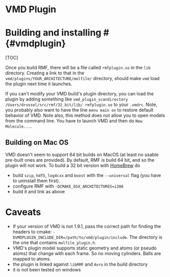 # VMD Plugin #

# Building and installing # {#vmdplugin}
[TOC]

Once you build RMF, there will be a file called `rmfplugin.so` in the
`lib` directory. Creating a link to that in the
`vmd/plugins/YOUR_ARCHITECTURE/molfile/` directory, should make `vmd`
load the plugin next time it launches.

If you can't modify your VMD build's plugin directory, you can load the
plugin by adding something like `vmd_plugin_scandirectory /Users/drussel/src/rmf/32_bit/lib/ rmfplugin.so`
to your `.vmdrc`. Note, you probably also want to have the line `menu main on`
to restore default behavior of VMD. Note also, this method does not allow
you to open models from the command line. You have to launch VMD and then do
`New Molecule...`.


## Building on Mac OS ##
VMD doesn't seem to support 64 bit builds on MacOS (at least no usable
pre-built ones are provided). By default, RMF is build 64 bit, and so
the plugin will not work. To build a 32 bit version with
[HomeBrew](http://brew.sh) do
- build `szip`, `hdf5`, `log4cxx` and `boost` with the `--universal` flag
  (you have to uninstall them first).
- configure RMF with `-DCMAKE_OSX_ARCHITECTURES=i386`
- build it and link as above


# Caveats #
- If your version of VMD is not 1.9.1, pass the correct path for
  finding the headers to cmake:
  `-DVMDPLUGIN_INCLUDE_DIR=/path/to/vmd/plugin/include`. The directory
  is the one that contains `molfile_plugin.h`.
- VMD's plugin model supports static geometry and atoms (or pseudo
  atoms) that change with each frame. So no moving cylinders. Balls
  are mapped to atoms.
- the plugin is linked against `libRMF` and `Avro` in the build directory
- it is not been tested on windows
